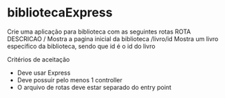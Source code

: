 # bibliotecaExpress
Crie uma aplicação para biblioteca com as seguintes rotas
ROTA                             DESCRICAO
/                                Mostra a pagina inicial da biblioteca
/livro/id                        Mostra um livro especifico da biblioteca, sendo que id é o id do livro

Critérios de aceitação
- Deve usar Express
- Deve possuir pelo menos 1 controller
- O arquivo de rotas deve estar separado do entry point
